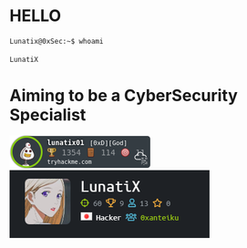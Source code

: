# HELLO 
```console
Lunatix@0xSec:~$ whoami

LunatiX

```
# Aiming to be a CyberSecurity Specialist

<img src="https://github.com/Lunatix01/Lunatix01/blob/master/img/lunatix01.png" alt="THM"/>
<br>
<img src="https://github.com/Lunatix01/Lunatix01/blob/master/img/htb.png" alt="htb"/>
